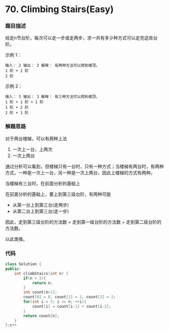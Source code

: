 # 70. Climbing Stairs(Easy)

### 题目描述

给定n节台阶，每次可以走一步或走两步，求一共有多少种方式可以走完这些台阶。



示例 1：

```
输入： 2 输出： 2 解释： 有两种方法可以爬到楼顶。
1 阶 + 1 阶
2 阶 
```

示例 2：

```
输入： 3 输出： 3 解释： 有三种方法可以爬到楼顶。
1 阶 + 1 阶 + 1 阶
1 阶 + 2 阶
2 阶 + 1 阶
```

### 解题思路

对于两台楼梯，可以有两种上法

1. 一次上一台，上两次
2. 一次上两台

通过分析可以看到，但楼梯只有一台时，只有一种方式；当楼梯有两台时，有两种方式，一种是一次上一台，另一种是一次上两台，因此上楼梯的方式有两种。

当楼梯有三台时，在前面分析的基础上

在前面分析的基础上，要上到第三级台阶，有两种可能

* 从第一台上到第三台(走两步)
* 从第二台上到第三台(走一步)

因此，走到第三级台阶的方法数 = 走到第一级台阶的方法数 + 走到第二级台阶的方法数。

以此类推。

### 代码

```cpp
class Solution {
public:
    int climbStairs(int n) {
        if(n < 3){
            return n;
        }
        int count[n+1];
        count[0] = 0, count[1] = 1, count[2] = 2;
        for(int i = 3; i <= n; ++i){
            count[i] = count[i-1] + count[i-2];
        }
        return count[n];
    }
};c++
```

